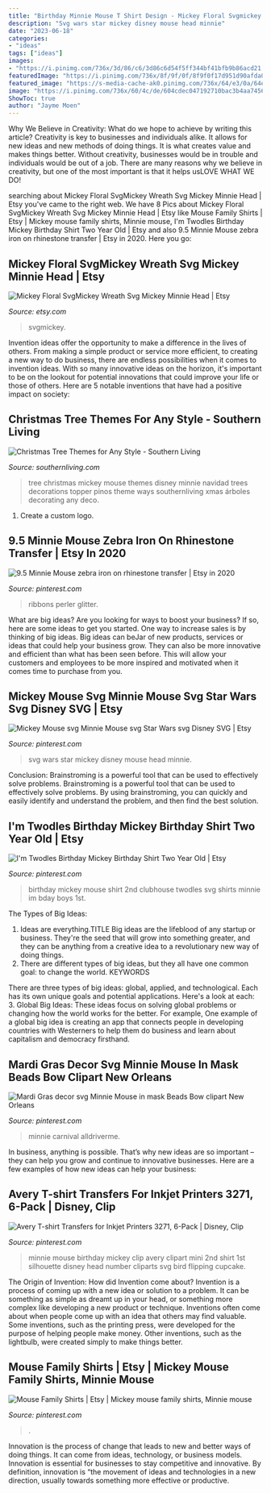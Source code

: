 ```yaml
---
title: "Birthday Minnie Mouse T Shirt Design - Mickey Floral Svgmickey Wreath Svg Mickey Minnie Head"
description: "Svg wars star mickey disney mouse head minnie"
date: "2023-06-18"
categories:
- "ideas"
tags: ["ideas"]
images:
- "https://i.pinimg.com/736x/3d/86/c6/3d86c6d54f5ff344bf41bfb9b86acd21.jpg"
featuredImage: "https://i.pinimg.com/736x/8f/9f/0f/8f9f0f17d951d90afda00a044ad6fbaa.jpg"
featured_image: "https://s-media-cache-ak0.pinimg.com/736x/64/e3/0a/64e30a408feba2a5ac6443df4916250f.jpg"
image: "https://i.pinimg.com/736x/60/4c/de/604cdec047192710bac3b4aa7456f3cf.jpg"
ShowToc: true
author: "Jayme Moen"
---
```



Why We Believe in Creativity: What do we hope to achieve by writing this article?
Creativity is key to businesses and individuals alike. It allows for new ideas and new methods of doing things. It is what creates value and makes things better. Without creativity, businesses would be in trouble and individuals would be out of a job. There are many reasons why we believe in creativity, but one of the most important is that it helps usLOVE WHAT WE DO!

	

		
searching about Mickey Floral SvgMickey Wreath Svg Mickey Minnie Head | Etsy you've came to the right web. We have 8 Pics about Mickey Floral SvgMickey Wreath Svg Mickey Minnie Head | Etsy like Mouse Family Shirts | Etsy | Mickey mouse family shirts, Minnie mouse, I&#039;m Twodles Birthday Mickey Birthday Shirt Two Year Old | Etsy and also 9.5 Minnie Mouse zebra iron on rhinestone transfer | Etsy in 2020. Here you go:
		
    
## Mickey Floral SvgMickey Wreath Svg Mickey Minnie Head | Etsy

<img loading=lazy src="https://i.etsystatic.com/21255853/r/il/438a61/2576279405/il_794xN.2576279405_svkw.jpg" onerror="this.onerror=null;this.src='https://tse3.mm.bing.net/th?id=OIP.mwbxpSkCqtKOkEbjjS93IAHaHd&amp;pid=15.1';" alt="Mickey Floral SvgMickey Wreath Svg Mickey Minnie Head | Etsy">

_Source: etsy.com_

>svgmickey. 

	

Invention ideas offer the opportunity to make a difference in the lives of others. From making a simple product or service more efficient, to creating a new way to do business, there are endless possibilities when it comes to invention ideas. With so many innovative ideas on the horizon, it's important to be on the lookout for potential innovations that could improve your life or those of others. Here are 5 notable inventions that have had a positive impact on society: 
    
## Christmas Tree Themes For Any Style - Southern Living

<img loading=lazy src="http://img1.southernliving.timeinc.net/sites/default/files/styles/responsive_etr_gallery_desktop_portrait/public/image/2017/06/main/disney-minnie-mouse-christmas-tree.jpg?itok=HLkbbnJY" onerror="this.onerror=null;this.src='https://tse2.mm.bing.net/th?id=OIP.dmM8dBn0Vpz5D-RUJzA4FwHaLH&amp;pid=15.1';" alt="Christmas Tree Themes for Any Style - Southern Living">

_Source: southernliving.com_

>tree christmas mickey mouse themes disney minnie navidad trees decorations topper pinos theme ways southernliving xmas árboles decorating any deco. 

	

1. Create a custom logo.

    
## 9.5 Minnie Mouse Zebra Iron On Rhinestone Transfer | Etsy In 2020

<img loading=lazy src="https://i.pinimg.com/736x/3d/86/c6/3d86c6d54f5ff344bf41bfb9b86acd21.jpg" onerror="this.onerror=null;this.src='https://tse2.mm.bing.net/th?id=OIP.6LggwmULn1j26b9rVjFG2gHaF4&amp;pid=15.1';" alt="9.5 Minnie Mouse zebra iron on rhinestone transfer | Etsy in 2020">

_Source: pinterest.com_

>ribbons perler glitter. 

	

What are big ideas?
Are you looking for ways to boost your business? If so, here are some ideas to get you started. 
One way to increase sales is by thinking of big ideas. Big ideas can beJar of new products, services or ideas that could help your business grow. They can also be more innovative and efficient than what has been seen before. This will allow your customers and employees to be more inspired and motivated when it comes time to purchase from you.

    
## Mickey Mouse Svg Minnie Mouse Svg Star Wars Svg Disney SVG | Etsy

<img loading=lazy src="https://i.pinimg.com/736x/60/4c/de/604cdec047192710bac3b4aa7456f3cf.jpg" onerror="this.onerror=null;this.src='https://tse3.mm.bing.net/th?id=OIP.3o86bqJhi0MDojYHM0QQ1gHaF7&amp;pid=15.1';" alt="Mickey Mouse svg Minnie Mouse svg Star Wars svg Disney SVG | Etsy">

_Source: pinterest.com_

>svg wars star mickey disney mouse head minnie. 

	

Conclusion: Brainstroming is a powerful tool that can be used to effectively solve problems.
Brainstroming is a powerful tool that can be used to effectively solve problems. By using brainstroming, you can quickly and easily identify and understand the problem, and then find the best solution.

    
## I&#039;m Twodles Birthday Mickey Birthday Shirt Two Year Old | Etsy

<img loading=lazy src="https://i.pinimg.com/736x/8f/9f/0f/8f9f0f17d951d90afda00a044ad6fbaa.jpg" onerror="this.onerror=null;this.src='https://tse2.mm.bing.net/th?id=OIP.ijzOj04W5AXtp31pS5JoIQHaHa&amp;pid=15.1';" alt="I&#039;m Twodles Birthday Mickey Birthday Shirt Two Year Old | Etsy">

_Source: pinterest.com_

>birthday mickey mouse shirt 2nd clubhouse twodles svg shirts minnie im bday boys 1st. 

	

The Types of Big Ideas:
1. Ideas are everything.TITLE
Big ideas are the lifeblood of any startup or business. They're the seed that will grow into something greater, and they can be anything from a creative idea to a revolutionary new way of doing things.
2. There are different types of big ideas, but they all have one common goal: to change the world. KEYWORDS

There are three types of big ideas: global, applied, and technological. Each has its own unique goals and potential applications. Here's a look at each: 
3. Global Big Ideas: These ideas focus on solving global problems or changing how the world works for the better. For example, One example of a global big idea is creating an app that connects people in developing countries with Westerners to help them do business and learn about capitalism and democracy firsthand. 

    
## Mardi Gras Decor Svg Minnie Mouse In Mask Beads Bow Clipart New Orleans

<img loading=lazy src="https://i.pinimg.com/736x/04/2d/96/042d965b3a134cbf0c1ab7d9881b09a5.jpg" onerror="this.onerror=null;this.src='https://tse2.mm.bing.net/th?id=OIP.LxXu_SrAi1Hkl0O-4bTssQHaGF&amp;pid=15.1';" alt="Mardi Gras decor svg Minnie Mouse in mask Beads Bow clipart New Orleans">

_Source: pinterest.com_

>minnie carnival alldriverme. 

	

In business, anything is possible. That’s why new ideas are so important – they can help you grow and continue to innovative businesses. Here are a few examples of how new ideas can help your business: 

    
## Avery T-shirt Transfers For Inkjet Printers 3271, 6-Pack | Disney, Clip

<img loading=lazy src="https://s-media-cache-ak0.pinimg.com/736x/64/e3/0a/64e30a408feba2a5ac6443df4916250f.jpg" onerror="this.onerror=null;this.src='https://tse3.mm.bing.net/th?id=OIP.oC9SRxgk9t2s4Iea5i5-4QHaI_&amp;pid=15.1';" alt="Avery T-shirt Transfers for Inkjet Printers 3271, 6-Pack | Disney, Clip">

_Source: pinterest.com_

>minnie mouse birthday mickey clip avery clipart mini 2nd shirt 1st silhouette disney head number cliparts svg bird flipping cupcake. 

	

The Origin of Invention: How did Invention come about?
Invention is a process of coming up with a new idea or solution to a problem. It can be something as simple as dreamt up in your head, or something more complex like developing a new product or technique. Inventions often come about when people come up with an idea that others may find valuable. Some inventions, such as the printing press, were developed for the purpose of helping people make money. Other inventions, such as the lightbulb, were created simply to make things better.

    
## Mouse Family Shirts | Etsy | Mickey Mouse Family Shirts, Minnie Mouse

<img loading=lazy src="https://i.pinimg.com/736x/7a/96/19/7a96194ec9f0e33098480db1e2a172f2.jpg" onerror="this.onerror=null;this.src='https://tse4.mm.bing.net/th?id=OIP.I98_Jo93DyRhCTxGdGBv8wHaFg&amp;pid=15.1';" alt="Mouse Family Shirts | Etsy | Mickey mouse family shirts, Minnie mouse">

_Source: pinterest.com_

>. 

	

Innovation is the process of change that leads to new and better ways of doing things. It can come from ideas, technology, or business models. Innovation is essential for businesses to stay competitive and innovative. By definition, innovation is “the movement of ideas and technologies in a new direction, usually towards something more effective or productive.

